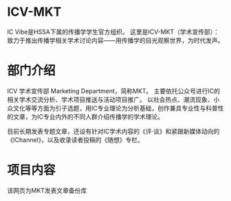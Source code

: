 # ICV-MKT
IC Vibe是HSSA下属的传播学学生官方组织。 这里是ICV-MKT（学术宣传部）：致力于推出传播学相关学术讨论内容——用传播学的目光观察世界，为时代发声。


# 部门介绍
ICV 学术宣传部 Marketing Department，简称MKT。
主要依托公众号进行IC的相关学术交流分析、学术项目推送与活动项目推广。
以社会热点、潮流现象、小众文化等等方面为引子选题，用IC专业理论为分析基础，创作兼具专业性与科普性的文章，为IC专业内外的不同人群介绍传播学的学术理论。

目前长期发表专题文章，还设有针对IC学术内容的《评·谈》和紧跟新媒体动向的《IChannel》，以及收录读者投稿的《随想》专栏。


# 项目内容
该网页为MKT发表文章备份库
